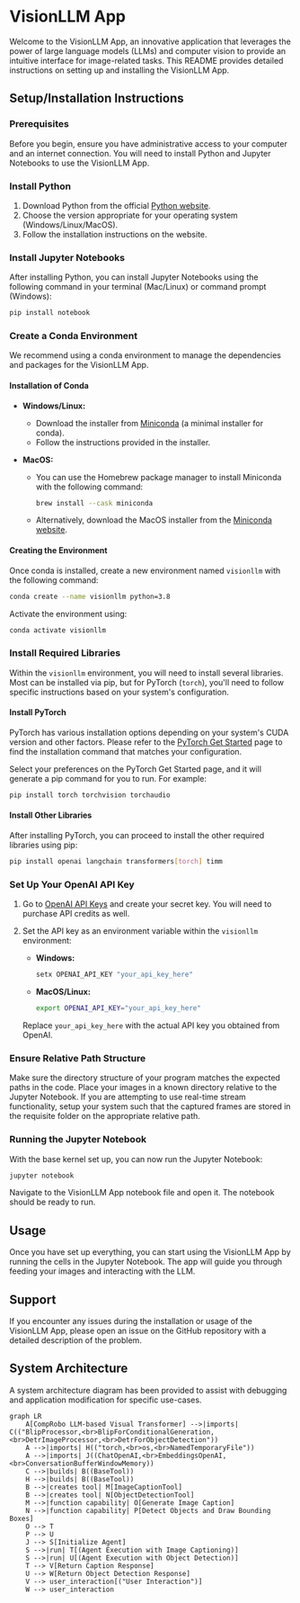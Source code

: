 # VisionLLM App

Welcome to the VisionLLM App, an innovative application that leverages the power
of large language models (LLMs) and computer vision to provide an intuitive
interface for image-related tasks. This README provides detailed instructions on
setting up and installing the VisionLLM App.

## Setup/Installation Instructions

### Prerequisites

Before you begin, ensure you have administrative access to your computer and an
internet connection. You will need to install Python and Jupyter Notebooks to
use the VisionLLM App.

### Install Python

1. Download Python from the official
   [Python website](https://www.python.org/downloads/).
2. Choose the version appropriate for your operating system
   (Windows/Linux/MacOS).
3. Follow the installation instructions on the website.

### Install Jupyter Notebooks

After installing Python, you can install Jupyter Notebooks using the following
command in your terminal (Mac/Linux) or command prompt (Windows):

```bash
pip install notebook
```

### Create a Conda Environment

We recommend using a conda environment to manage the dependencies and packages
for the VisionLLM App.

#### Installation of Conda

- **Windows/Linux:**

  - Download the installer from
    [Miniconda](https://docs.conda.io/en/latest/miniconda.html) (a minimal
    installer for conda).
  - Follow the instructions provided in the installer.

- **MacOS:**
  - You can use the Homebrew package manager to install Miniconda with the
    following command:
    ```bash
    brew install --cask miniconda
    ```
  - Alternatively, download the MacOS installer from the
    [Miniconda website](https://docs.conda.io/en/latest/miniconda.html).

#### Creating the Environment

Once conda is installed, create a new environment named `visionllm` with the
following command:

```bash
conda create --name visionllm python=3.8
```

Activate the environment using:

```bash
conda activate visionllm
```

### Install Required Libraries

Within the `visionllm` environment, you will need to install several libraries.
Most can be installed via pip, but for PyTorch (`torch`), you'll need to follow
specific instructions based on your system's configuration.

#### Install PyTorch

PyTorch has various installation options depending on your system's CUDA version
and other factors. Please refer to the
[PyTorch Get Started](https://pytorch.org/get-started/locally/) page to find the
installation command that matches your configuration.

Select your preferences on the PyTorch Get Started page, and it will generate a
pip command for you to run. For example:

```bash
pip install torch torchvision torchaudio
```

#### Install Other Libraries

After installing PyTorch, you can proceed to install the other required
libraries using pip:

```bash
pip install openai langchain transformers[torch] timm
```

### Set Up Your OpenAI API Key

1. Go to [OpenAI API Keys](https://platform.openai.com/api-keys) and create your
   secret key. You will need to purchase API credits as well.
2. Set the API key as an environment variable within the `visionllm`
   environment:

   - **Windows:**

     ```bash
     setx OPENAI_API_KEY "your_api_key_here"
     ```

   - **MacOS/Linux:**
     ```bash
     export OPENAI_API_KEY="your_api_key_here"
     ```

   Replace `your_api_key_here` with the actual API key you obtained from OpenAI.

### Ensure Relative Path Structure

Make sure the directory structure of your program matches the expected paths in
the code. Place your images in a known directory relative to the Jupyter
Notebook. If you are attempting to use real-time stream functionality, setup
your system such that the captured frames are stored in the requisite folder on
the appropriate relative path.

### Running the Jupyter Notebook

With the base kernel set up, you can now run the Jupyter Notebook:

```bash
jupyter notebook
```

Navigate to the VisionLLM App notebook file and open it. The notebook should be
ready to run.

## Usage

Once you have set up everything, you can start using the VisionLLM App by
running the cells in the Jupyter Notebook. The app will guide you through
feeding your images and interacting with the LLM.

## Support

If you encounter any issues during the installation or usage of the VisionLLM
App, please open an issue on the GitHub repository with a detailed description
of the problem.

## System Architecture

A system architecture diagram has been provided to assist with debugging and application modification for specific use-cases.

```mermaid
graph LR
    A[CompRobo LLM-based Visual Transformer] -->|imports| C(("BlipProcessor,<br>BlipForConditionalGeneration,<br>DetrImageProcessor,<br>DetrForObjectDetection"))
    A -->|imports| H(("torch,<br>os,<br>NamedTemporaryFile"))
    A -->|imports| J((ChatOpenAI,<br>EmbeddingsOpenAI,<br>ConversationBufferWindowMemory))
    C -->|builds| B((BaseTool))
    H -->|builds| B((BaseTool))
    B -->|creates tool| M[ImageCaptionTool]
    B -->|creates tool| N[ObjectDetectionTool]
    M -->|function capability| O[Generate Image Caption]
    N -->|function capability| P[Detect Objects and Draw Bounding Boxes]
    O --> T
    P --> U
    J --> S[Initialize Agent]
    S -->|run| T[(Agent Execution with Image Captioning)]
    S -->|run| U[(Agent Execution with Object Detection)]
    T --> V[Return Caption Response]
    U --> W[Return Object Detection Response]
    V --> user_interaction[("User Interaction")]
    W --> user_interaction
```
